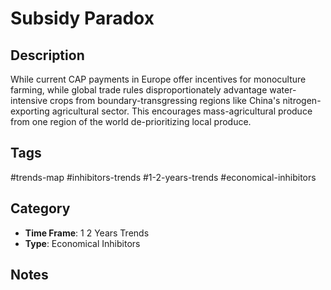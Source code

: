 # Subsidy Paradox

## Description
While current CAP payments in Europe offer incentives for monoculture farming, while global trade rules disproportionately advantage water-intensive crops from boundary-transgressing regions like China's nitrogen-exporting agricultural sector. This encourages mass-agricultural produce from one region of the world de-prioritizing local produce.

## Tags
#trends-map #inhibitors-trends #1-2-years-trends #economical-inhibitors

## Category
- **Time Frame**: 1 2 Years Trends
- **Type**: Economical Inhibitors

## Notes
<!-- Add your notes here -->
